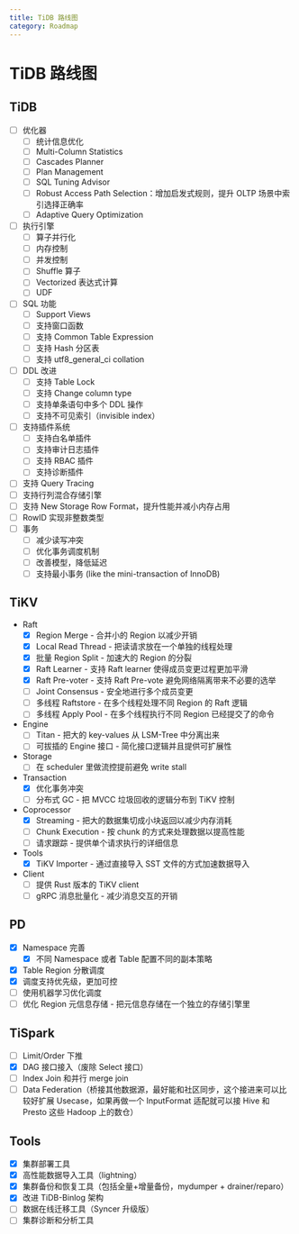 ```yaml
---
title: TiDB 路线图
category: Roadmap
---
```


# TiDB 路线图

## TiDB

- [ ] 优化器
    - [ ] 统计信息优化
    - [ ] Multi-Column Statistics
    - [ ] Cascades Planner
    - [ ] Plan Management
    - [ ] SQL Tuning Advisor
    - [ ] Robust Access Path Selection：增加启发式规则，提升 OLTP 场景中索引选择正确率
    - [ ] Adaptive Query Optimization
- [ ] 执行引擎
    - [ ] 算子并行化
    - [ ] 内存控制
    - [ ] 并发控制
    - [ ] Shuffle 算子
    - [ ] Vectorized 表达式计算
    - [ ] UDF
- [ ] SQL 功能
    - [ ] Support Views
    - [ ] 支持窗口函数
    - [ ] 支持 Common Table Expression
    - [ ] 支持 Hash 分区表
    - [ ] 支持 utf8_general_ci collation
- [ ] DDL 改进
    - [ ] 支持 Table Lock
    - [ ] 支持 Change column type
    - [ ] 支持单条语句中多个 DDL 操作
    - [ ] 支持不可见索引（invisible index）
- [ ] 支持插件系统
    - [ ] 支持白名单插件
    - [ ] 支持审计日志插件
    - [ ] 支持 RBAC 插件
    - [ ] 支持诊断插件
- [ ] 支持 Query Tracing
- [ ] 支持行列混合存储引擎
- [ ] 支持 New Storage Row Format，提升性能并减小内存占用
- [ ] RowID 实现非整数类型
- [ ] 事务
    - [ ] 减少读写冲突
    - [ ] 优化事务调度机制
    - [ ] 改善模型，降低延迟
    - [ ] 支持最小事务 (like the mini-transaction of InnoDB)

## TiKV

+ Raft
    - [x] Region Merge - 合并小的 Region 以减少开销
    - [x] Local Read Thread - 把读请求放在一个单独的线程处理
    - [x] 批量 Region Split - 加速大的 Region 的分裂
    - [x] Raft Learner - 支持 Raft learner 使得成员变更过程更加平滑
    - [x] Raft Pre-voter - 支持 Raft Pre-vote 避免网络隔离带来不必要的选举
    - [ ] Joint Consensus - 安全地进行多个成员变更
    - [ ] 多线程 Raftstore - 在多个线程处理不同 Region 的 Raft 逻辑
    - [ ] 多线程 Apply Pool - 在多个线程执行不同 Region 已经提交了的命令
+ Engine
    - [ ] Titan - 把大的 key-values 从 LSM-Tree 中分离出来
    - [ ] 可拔插的 Engine 接口 - 简化接口逻辑并且提供可扩展性
+ Storage
    - [ ] 在 scheduler 里做流控提前避免 write stall
+ Transaction
    - [x] 优化事务冲突
    - [ ] 分布式 GC - 把 MVCC 垃圾回收的逻辑分布到 TiKV 控制
+ Coprocessor
    - [x] Streaming - 把大的数据集切成小块返回以减少内存消耗
    - [ ] Chunk Execution - 按 chunk 的方式来处理数据以提高性能
    - [ ] 请求跟踪 - 提供单个请求执行的详细信息
+ Tools
    - [x] TiKV Importer - 通过直接导入 SST 文件的方式加速数据导入
+ Client
    - [ ] 提供 Rust 版本的 TiKV client
    - [ ] gRPC 消息批量化 - 减少消息交互的开销

## PD

- [x] Namespace 完善
    - [x] 不同 Namespace 或者 Table 配置不同的副本策略
- [x] Table Region 分散调度
- [x] 调度支持优先级，更加可控
- [ ] 使用机器学习优化调度
- [ ] 优化 Region 元信息存储 - 把元信息存储在一个独立的存储引擎里

## TiSpark

- [ ] Limit/Order 下推
- [x] DAG 接口接入（废除 Select 接口）
- [ ] Index Join 和并行 merge join
- [ ] Data Federation（桥接其他数据源，最好能和社区同步，这个接进来可以比较好扩展 Usecase，如果再做一个 InputFormat 适配就可以接 Hive 和 Presto 这些 Hadoop 上的数仓）

## Tools

- [x] 集群部署工具
- [X] 高性能数据导入工具（lightning）
- [X] 集群备份和恢复工具（包括全量+增量备份，mydumper + drainer/reparo）
- [X] 改进 TiDB-Binlog 架构
- [ ] 数据在线迁移工具（Syncer 升级版）
- [ ] 集群诊断和分析工具
